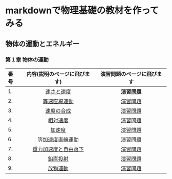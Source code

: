 # markdownで物理基礎の教材を作ってみる
## 物体の運動とエネルギー
### 第１章 物体の運動

|番号|内容(説明のページに飛びます)|演習問題のページに飛びます|
|:---|:---:|:--:|
|1.| [速さと速度](velocity.md)|[**演習問題**](p-velocity.md)|
|2.| [等速直線運動](ulm.md)| [演習問題](p-ulm.md)|
|3.| [速度の合成](synthesis.md)| [演習問題](p-synthesis.md)|
|4.| [相対速度](rerativev.md)| [演習問題](p-rerativev.md)|
|5.| [加速度](accelerate.md) |[演習問題](p-accelerate.md)|
|6.| [等加速度直線運動](accmotion.md)| [演習問題](p-accmotion.md)|
|7.| [重力加速度と自由落下](freefall.md)| [演習問題](p-freefall.md)|
|8.| [鉛直投射](vertical.md)| [演習問題](p-vertical.md)|
|9.| [放物運動](parabola.md)| [演習問題](p-parabola.md)|

